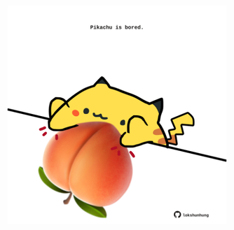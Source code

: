 <!-- built at 08/02/2024, 24:01:22 UTC -->
<p align="center">
  <img width="500" height="500" src="./ReadmeImage.svg">
</p>

